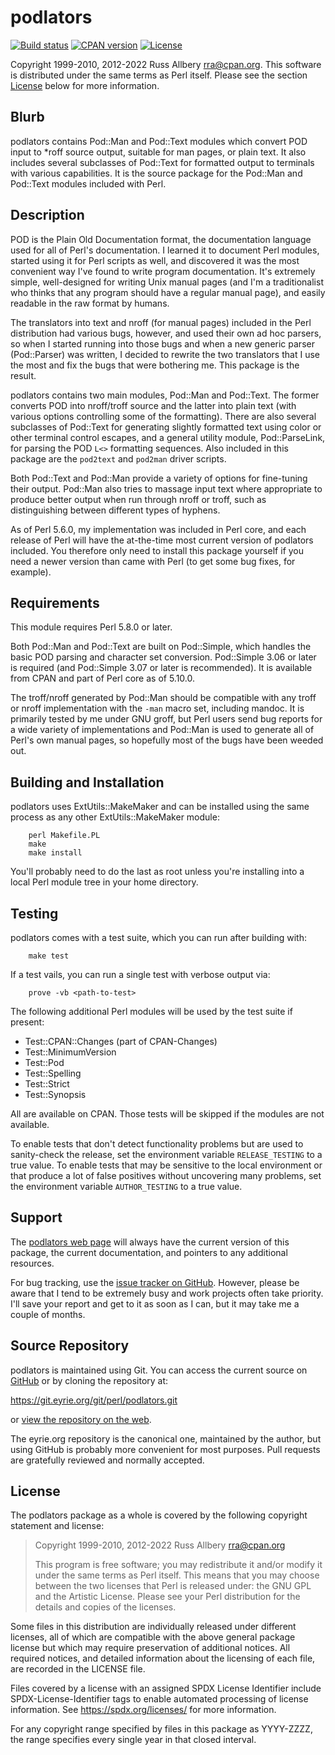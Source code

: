 # podlators

[![Build
status](https://github.com/rra/podlators/workflows/build/badge.svg)](https://github.com/rra/podlators/actions)
[![CPAN
version](https://img.shields.io/cpan/v/podlators)](https://metacpan.org/release/podlators)
[![License](https://img.shields.io/cpan/l/podlators)](https://github.com/rra/podlators/blob/master/LICENSE)

Copyright 1999-2010, 2012-2022 Russ Allbery <rra@cpan.org>.  This software
is distributed under the same terms as Perl itself.  Please see the
section [License](#license) below for more information.

## Blurb

podlators contains Pod::Man and Pod::Text modules which convert POD input
to *roff source output, suitable for man pages, or plain text.  It also
includes several subclasses of Pod::Text for formatted output to terminals
with various capabilities.  It is the source package for the Pod::Man and
Pod::Text modules included with Perl.

## Description

POD is the Plain Old Documentation format, the documentation language used
for all of Perl's documentation.  I learned it to document Perl modules,
started using it for Perl scripts as well, and discovered it was the most
convenient way I've found to write program documentation.  It's extremely
simple, well-designed for writing Unix manual pages (and I'm a
traditionalist who thinks that any program should have a regular manual
page), and easily readable in the raw format by humans.

The translators into text and nroff (for manual pages) included in the
Perl distribution had various bugs, however, and used their own ad hoc
parsers, so when I started running into those bugs and when a new generic
parser (Pod::Parser) was written, I decided to rewrite the two translators
that I use the most and fix the bugs that were bothering me.  This package
is the result.

podlators contains two main modules, Pod::Man and Pod::Text.  The former
converts POD into nroff/troff source and the latter into plain text (with
various options controlling some of the formatting).  There are also
several subclasses of Pod::Text for generating slightly formatted text
using color or other terminal control escapes, and a general utility
module, Pod::ParseLink, for parsing the POD `L<>` formatting sequences.
Also included in this package are the `pod2text` and `pod2man` driver
scripts.

Both Pod::Text and Pod::Man provide a variety of options for fine-tuning
their output.  Pod::Man also tries to massage input text where appropriate
to produce better output when run through nroff or troff, such as
distinguishing between different types of hyphens.

As of Perl 5.6.0, my implementation was included in Perl core, and each
release of Perl will have the at-the-time most current version of
podlators included.  You therefore only need to install this package
yourself if you need a newer version than came with Perl (to get some bug
fixes, for example).

## Requirements

This module requires Perl 5.8.0 or later.

Both Pod::Man and Pod::Text are built on Pod::Simple, which handles the
basic POD parsing and character set conversion.  Pod::Simple 3.06 or later
is required (and Pod::Simple 3.07 or later is recommended).  It is
available from CPAN and part of Perl core as of 5.10.0.

The troff/nroff generated by Pod::Man should be compatible with any troff
or nroff implementation with the `-man` macro set, including mandoc.  It
is primarily tested by me under GNU groff, but Perl users send bug reports
for a wide variety of implementations and Pod::Man is used to generate all
of Perl's own manual pages, so hopefully most of the bugs have been weeded
out.

## Building and Installation

podlators uses ExtUtils::MakeMaker and can be installed using the same
process as any other ExtUtils::MakeMaker module:

```
    perl Makefile.PL
    make
    make install
```

You'll probably need to do the last as root unless you're installing into
a local Perl module tree in your home directory.

## Testing

podlators comes with a test suite, which you can run after building with:

```
    make test
```

If a test vails, you can run a single test with verbose output via:

```
    prove -vb <path-to-test>
```

The following additional Perl modules will be used by the test suite if
present:

* Test::CPAN::Changes (part of CPAN-Changes)
* Test::MinimumVersion
* Test::Pod
* Test::Spelling
* Test::Strict
* Test::Synopsis

All are available on CPAN.  Those tests will be skipped if the modules are
not available.

To enable tests that don't detect functionality problems but are used to
sanity-check the release, set the environment variable `RELEASE_TESTING`
to a true value.  To enable tests that may be sensitive to the local
environment or that produce a lot of false positives without uncovering
many problems, set the environment variable `AUTHOR_TESTING` to a true
value.

## Support

The [podlators web page](https://www.eyrie.org/~eagle/software/podlators/)
will always have the current version of this package, the current
documentation, and pointers to any additional resources.

For bug tracking, use the [issue tracker on
GitHub](https://github.com/rra/podlators/issues).  However, please be
aware that I tend to be extremely busy and work projects often take
priority.  I'll save your report and get to it as soon as I can, but it
may take me a couple of months.

## Source Repository

podlators is maintained using Git.  You can access the current source on
[GitHub](https://github.com/rra/podlators) or by cloning the repository
at:

https://git.eyrie.org/git/perl/podlators.git

or [view the repository on the
web](https://git.eyrie.org/?p=perl/podlators.git).

The eyrie.org repository is the canonical one, maintained by the author,
but using GitHub is probably more convenient for most purposes.  Pull
requests are gratefully reviewed and normally accepted.

## License

The podlators package as a whole is covered by the following copyright
statement and license:

> Copyright 1999-2010, 2012-2022
>     Russ Allbery <rra@cpan.org>
>
> This program is free software; you may redistribute it and/or modify it
> under the same terms as Perl itself.  This means that you may choose
> between the two licenses that Perl is released under: the GNU GPL and the
> Artistic License.  Please see your Perl distribution for the details and
> copies of the licenses.

Some files in this distribution are individually released under different
licenses, all of which are compatible with the above general package
license but which may require preservation of additional notices.  All
required notices, and detailed information about the licensing of each
file, are recorded in the LICENSE file.

Files covered by a license with an assigned SPDX License Identifier
include SPDX-License-Identifier tags to enable automated processing of
license information.  See https://spdx.org/licenses/ for more information.

For any copyright range specified by files in this package as YYYY-ZZZZ,
the range specifies every single year in that closed interval.
